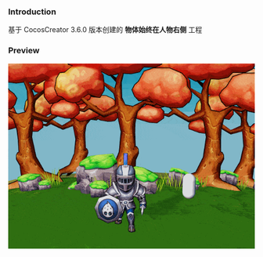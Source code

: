 ### Introduction

基于 CocosCreator 3.6.0 版本创建的 **物体始终在人物右侧** 工程

### Preview
![image](../../../gif/202203/2022030562.gif)
